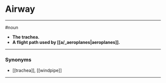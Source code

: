 # Airway
---
#noun
- **The trachea.**
- **A flight path used by [[a/_aeroplanes|aeroplanes]].**
---
### Synonyms
- [[trachea]], [[windpipe]]
---
